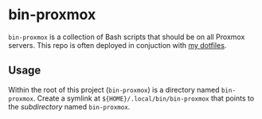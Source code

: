 bin-proxmox
===========

`bin-proxmox` is a collection of Bash scripts that should be on all Proxmox servers. This repo is often deployed in conjuction with [my dotfiles](https://github.com/DavidVogelxyz/dotfiles).

Usage
-----

Within the root of this project (`bin-proxmox`) is a directory named `bin-proxmox`. Create a symlink at `${HOME}/.local/bin/bin-proxmox` that points to the *subdirectory* named `bin-proxmox`.
